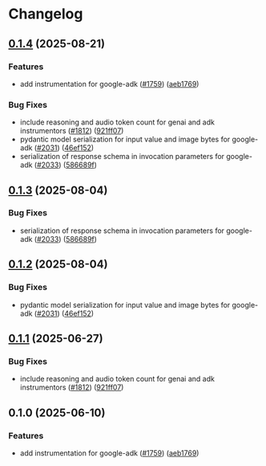 # Changelog

## [0.1.4](https://github.com/ArnavJain23/openinference/compare/python-openinference-instrumentation-google-adk-v0.1.3...python-openinference-instrumentation-google-adk-v0.1.4) (2025-08-21)


### Features

* add instrumentation for google-adk ([#1759](https://github.com/ArnavJain23/openinference/issues/1759)) ([aeb1769](https://github.com/ArnavJain23/openinference/commit/aeb17692d30cd8112bcad0990f1ec56491a59962))


### Bug Fixes

* include reasoning and audio token count for genai and adk instrumentors ([#1812](https://github.com/ArnavJain23/openinference/issues/1812)) ([921ff07](https://github.com/ArnavJain23/openinference/commit/921ff073e28ac2755b651dcdfac9ab3dbd673e70))
* pydantic model serialization for input value and image bytes for google-adk ([#2031](https://github.com/ArnavJain23/openinference/issues/2031)) ([46ef152](https://github.com/ArnavJain23/openinference/commit/46ef1522f73cf98f8c2b318b7afc7444160033b3))
* serialization of response schema in invocation parameters for google-adk ([#2033](https://github.com/ArnavJain23/openinference/issues/2033)) ([586689f](https://github.com/ArnavJain23/openinference/commit/586689f4ec6a37a6f3961740ebff4734f92ec3e5))

## [0.1.3](https://github.com/Arize-ai/openinference/compare/python-openinference-instrumentation-google-adk-v0.1.2...python-openinference-instrumentation-google-adk-v0.1.3) (2025-08-04)


### Bug Fixes

* serialization of response schema in invocation parameters for google-adk ([#2033](https://github.com/Arize-ai/openinference/issues/2033)) ([586689f](https://github.com/Arize-ai/openinference/commit/586689f4ec6a37a6f3961740ebff4734f92ec3e5))

## [0.1.2](https://github.com/Arize-ai/openinference/compare/python-openinference-instrumentation-google-adk-v0.1.1...python-openinference-instrumentation-google-adk-v0.1.2) (2025-08-04)


### Bug Fixes

* pydantic model serialization for input value and image bytes for google-adk ([#2031](https://github.com/Arize-ai/openinference/issues/2031)) ([46ef152](https://github.com/Arize-ai/openinference/commit/46ef1522f73cf98f8c2b318b7afc7444160033b3))

## [0.1.1](https://github.com/Arize-ai/openinference/compare/python-openinference-instrumentation-google-adk-v0.1.0...python-openinference-instrumentation-google-adk-v0.1.1) (2025-06-27)


### Bug Fixes

* include reasoning and audio token count for genai and adk instrumentors ([#1812](https://github.com/Arize-ai/openinference/issues/1812)) ([921ff07](https://github.com/Arize-ai/openinference/commit/921ff073e28ac2755b651dcdfac9ab3dbd673e70))

## 0.1.0 (2025-06-10)


### Features

* add instrumentation for google-adk ([#1759](https://github.com/Arize-ai/openinference/issues/1759)) ([aeb1769](https://github.com/Arize-ai/openinference/commit/aeb17692d30cd8112bcad0990f1ec56491a59962))
